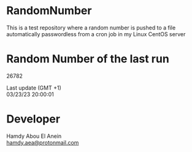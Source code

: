 # RandomNumber    
This is a test repository where a random number is pushed to a file automatically passwordless from a cron job in my Linux CentOS server    
# Random Number of the last run   
26782
      
Last update (GMT +1)    
03/23/23 20:00:01
# Developer    
Hamdy Abou El Anein   
hamdy.aea@protonmail.com
